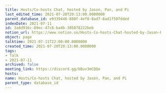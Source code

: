 ```yaml
---
title: Hosts/Co-hosts Chat, hosted by Jason, Pan, and Pi
last_edited_time: 2021-07-20T20:13:00.0000000
parent_database_id: e9339446-880f-4ef0-8ad7-8ad1f507dded
indexDate: 2021-07-11
id: 3a8d916c-89ec-47c8-ba4b-305878222beb
notion_url: https://www.notion.so/Hosts-Co-hosts-Chat-hosted-by-Jason-Pan-and-Pi-3a8d916c89ec47c8ba4b305878222beb
object: page
talktime: 2021-07-11T22:00:00.0000000
created_time: 2021-07-20T20:13:00.0000000
tags:
- Talk
- 2021-07-11
archived: false
meeting_link: https://discord.gg/bBuv3mCQQe
hosts: 
name: Hosts/Co-hosts Chat, hosted by Jason, Pan, and Pi
parent_type: database_id
---
```





